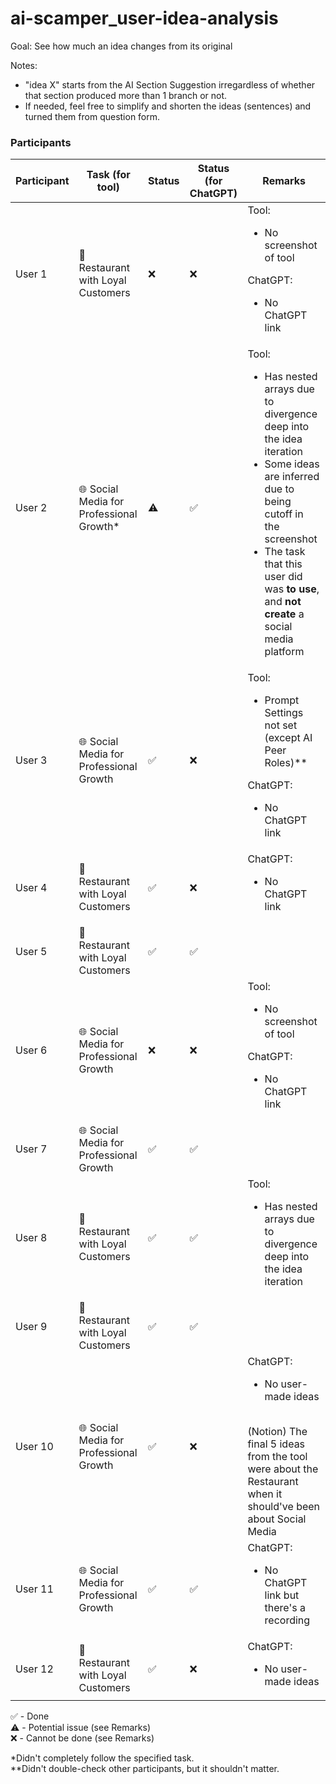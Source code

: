 # ai-scamper_user-idea-analysis

Goal: See how much an idea changes from its original

Notes:
- "idea X" starts from the AI Section Suggestion irregardless of whether that section produced more than 1 branch or not.
- If needed, feel free to simplify and shorten the ideas (sentences) and turned them from question form.

### Participants
| Participant | Task (for tool) | Status | Status (for ChatGPT) | Remarks |
| ----------- | --------------- | ------ | -------------------- | ------- |
| User 1      | 🍕 Restaurant with Loyal Customers | ❌ | ❌ | Tool: <ul><li>No screenshot of tool</li></ul>ChatGPT: <ul><li>No ChatGPT link</li></ul> |
| User 2      | 🌐 Social Media for Professional Growth* | ⚠️ | ✅ | Tool: <ul><li>Has nested arrays due to divergence deep into the idea iteration</li><li>Some ideas are inferred due to being cutoff in the screenshot</li><li>The task that this user did was **to use**, and **not create** a social media platform</li></ul> |
| User 3      | 🌐 Social Media for Professional Growth | ✅ | ❌ | Tool: <ul><li>Prompt Settings not set (except AI Peer Roles)**</li></ul>ChatGPT: <ul><li>No ChatGPT link</li></ul> |
| User 4      | 🍕 Restaurant with Loyal Customers | ✅ | ❌ | ChatGPT: <ul><li>No ChatGPT link</li></ul>
| User 5      | 🍕 Restaurant with Loyal Customers | ✅ | ✅ | 
| User 6      | 🌐 Social Media for Professional Growth | ❌ | ❌ | Tool: <ul><li>No screenshot of tool</li></ul>ChatGPT: <ul><li>No ChatGPT link</li></ul> |
| User 7      | 🌐 Social Media for Professional Growth | ✅ | ✅ | 
| User 8      | 🍕 Restaurant with Loyal Customers | ✅ | ✅ | Tool: <ul><li>Has nested arrays due to divergence deep into the idea iteration</li></ul> |
| User 9      | 🍕 Restaurant with Loyal Customers | ✅ | ✅ | 
| User 10     | 🌐 Social Media for Professional Growth | ✅ | ❌ | ChatGPT: <ul><li>No user-made ideas</li></ul> <br>(Notion) The final 5 ideas from the tool were about the Restaurant when it should've been about Social Media
| User 11     | 🌐 Social Media for Professional Growth | ✅ | ✅ | ChatGPT: <ul><li>No ChatGPT link but there's a recording</li></ul>
| User 12     | 🍕 Restaurant with Loyal Customers | ✅ | ❌ | ChatGPT: <ul><li>No user-made ideas</li></ul>

✅ - Done <br>
⚠️ - Potential issue (see Remarks) <br>
❌ - Cannot be done (see Remarks)

*Didn't completely follow the specified task. <br>
**Didn't double-check other participants, but it shouldn't matter.
